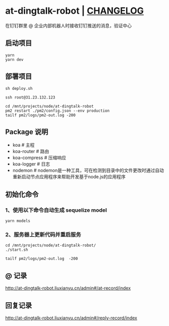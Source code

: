 # at-dingtalk-robot | <a href="CHANGELOG.md" target="_black">CHANGELOG</a>

在钉钉群里 @ 企业内部机器人时接收钉钉推送的消息，验证中心

## 启动项目

```
yarn
yarn dev
```

## 部署项目

```
sh deploy.sh
```

```
ssh root@31.23.132.123
```

```
cd /mnt/projects/node/at-dingtalk-robot
pm2 restart ./pm2/config.json --env production
tailf pm2/logs/pm2-out.log -200
```

## Package 说明
* koa # 主程
* koa-router # 路由
* koa-compress # 压缩响应
* koa-logger # 日志
* nodemon # nodemon是一种工具，可在检测到目录中的文件更改时通过自动重新启动节点应用程序来帮助开发基于node.js的应用程序


## 初始化命令

### 1、使用以下命令自动生成 sequelize model

```
yarn models
```

### 2、服务器上更新代码并重启服务

```
cd /mnt/projects/node/at-dingtalk-robot/
./start.sh

tailf pm2/logs/pm2-out.log  -200
```

## @ 记录

http://at-dingtalk-robot.liuxianyu.cn/admin#/at-record/index


## 回复记录

http://at-dingtalk-robot.liuxianyu.cn/admin#/reply-record/index
